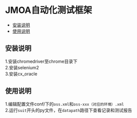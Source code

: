 JMOA自动化测试框架
=====
* [安装说明](#安装说明)<br>
* [使用说明](#安装说明)<br>

安装说明
-----
1.安装chromedriver至chrome目录下<br>
2.安装selenium2<br>
3.安装cx_oracle<br>

使用说明
-----
1.编辑配置文件conf/下的`oss.xml`和`oss-xxx（对应的环境）.xml`<br>
2.运行`suit`开头的py文件，在`datapath`路径下查看记录和测试报告